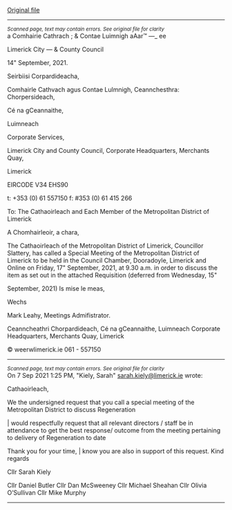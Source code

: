 [Original file](https://www.limerick.ie/sites/default/files/media/documents/2021-09/00-agenda-special-meeting-of-metropolitan-district-of-limerick-17.09.2021-deferred-from-15.09.2021.pdf)

---
*<small>Scanned page, text may contain errors. See original file for clarity</small>*  
a Comhairie Cathrach
; & Contae Luimnigh
aAar™ —_ ee

Limerick City
— & County Council

14" September, 2021.

Seirbiisi Corpardideacha,

Comhairle Cathvach agus Contae Lulmnigh,
Ceannchesthra: Chorpersideach,

Cé na gCeannaithe,

Luimneach

Corporate Services,

Limerick City and County Council,
Corporate Headquarters,
Merchants Quay,

Limerick

EIRCODE V34 EHS90

t: +353 (0) 61 557150
f: #353 (0) 61 415 266

To: The Cathaoirleach and Each Member of the Metropolitan District of Limerick

A Chomhairleoir, a chara,

The Cathaoirleach of the Metropolitan District of Limerick, Councillor Slattery, has called a
Special Meeting of the Metropolitan District of Limerick to be held in the Council Chamber,
Dooradoyle, Limerick and Online on Friday, 17" September, 2021, at 9.30 a.m. in order to
discuss the item as set out in the attached Requisition (deferred from Wednesday, 15"

September, 2021)
Is mise le meas,

Wechs

Mark Leahy,
Meetings Admifistrator.

Ceanncheathri Chorpardideach, Cé na gCeannaithe, Luimneach
Corporate Headquarters, Merchants Quay, Limerick

© weerwlimerick.ie
061 - 557150


---
*<small>Scanned page, text may contain errors. See original file for clarity</small>*  
On 7 Sep 2021 1:25 PM, "Kiely, Sarah" <sarah.kiely@limerick.ie> wrote:

Cathaoirleach,

We the undersigned request that you call a special meeting of the Metropolitan District to
discuss Regeneration

| would respectfully request that all relevant directors / staff be in attendance to get the
best response/ outcome from the meeting pertaining to delivery of Regeneration to date

Thank you for your time, | know you are also in support of this request.
Kind regards

Cllr Sarah Kiely

Cllr Daniel Butler
Cllr Dan McSweeney
Cllr Michael Sheahan
Cllr Olivia O’Sullivan
Cllr Mike Murphy


---
